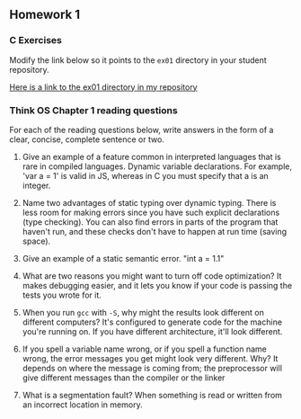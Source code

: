 ## Homework 1

### C Exercises

Modify the link below so it points to the `ex01` directory in your
student repository.

[Here is a link to the ex01 directory in my repository](https://github.com/nmohamed/ExercisesInC/tree/master/exercises/ex01)

### Think OS Chapter 1 reading questions

For each of the reading questions below, write answers in the form of
a clear, concise, complete sentence or two.

1) Give an example of a feature common in interpreted languages that is rare in compiled languages.
  Dynamic variable declarations. For example, 'var a = 1' is valid in JS, whereas in C you must specify that a is an integer.

2) Name two advantages of static typing over dynamic typing.
  There is less room for making errors since you have such explicit declarations (type checking). You can also find errors in parts of the program that haven't run, and these checks don't have to happen at run time (saving space).

3) Give an example of a static semantic error.
  "int a = 1.1"

4) What are two reasons you might want to turn off code optimization?
It makes debugging easier, and it lets you know if your code is passing the tests you wrote for it.

5) When you run `gcc` with `-S`, why might the results look different on different computers?
It's configured to generate code for the machine you're running on. If you have different architecture, it'll look different.

6) If you spell a variable name wrong, or if you spell a function name wrong, the error messages you get might look very different.  Why?
It depends on where the message is coming from; the preprocessor will give different messages than the compiler or the linker

7) What is a segmentation fault?
When something is read or written from an incorrect location in memory.
